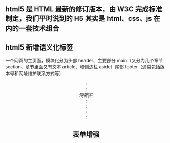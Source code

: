 ## html5 是 HTML 最新的修订版本，由 W3C 完成标准制定，我们平时说到的 H5 其实是 html、css、js 在内的一套技术组合

## html5 新增语义化标签

一个网页的主页面，模块化分为头部 header、主要部分 main（又分为几个章节 section、章节里面又有文本 article、和侧边栏 aside）尾部 footer（通常包括版本号和网址维护联系方式等）

<header>:
<footer>:
<nav>:导航栏
<section>:
<article>:
<aside>:
<main>:

## 表单增强
